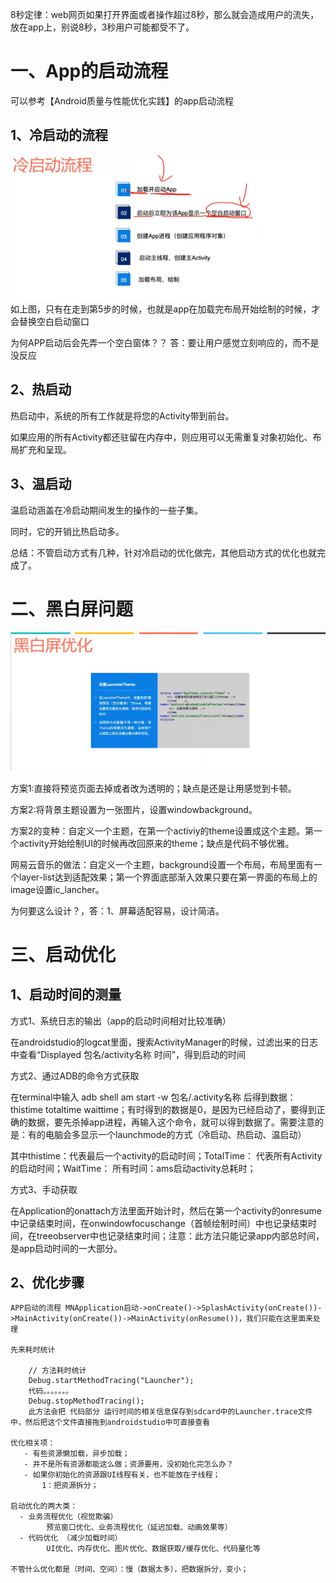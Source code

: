 8秒定律：web网页如果打开界面或者操作超过8秒，那么就会造成用户的流失，放在app上，别说8秒，3秒用户可能都受不了。

# 一、App的启动流程
可以参考【Android质量与性能优化实践】的app启动流程
## 1、冷启动的流程
![app冷启动流程](https://github.com/h616016784/android_qesAndSumUp/blob/master/vippic/app%E5%86%B7%E5%90%AF%E5%8A%A8.jpg)
如上图，只有在走到第5步的时候，也就是app在加载完布局开始绘制的时候，才会替换空白启动窗口

为何APP启动后会先弄一个空白窗体？？
答：要让用户感觉立刻响应的，而不是没反应

## 2、热启动
热启动中，系统的所有工作就是将您的Activity带到前台。

如果应用的所有Activity都还驻留在内存中，则应用可以无需重复对象初始化、布局扩充和呈现。

## 3、温启动
温启动涵盖在冷启动期间发生的操作的一些子集。

同时，它的开销比热启动多。

总结：不管启动方式有几种，针对冷启动的优化做完，其他启动方式的优化也就完成了。

# 二、黑白屏问题

![app冷启动流程](https://github.com/h616016784/android_qesAndSumUp/blob/master/vippic/App%E9%BB%91%E7%99%BD%E5%B1%8F%E4%BC%98%E5%8C%96.jpg)

方案1:直接将预览页面去掉或者改为透明的；缺点是还是让用感觉到卡顿。

方案2:将背景主题设置为一张图片，设置windowbackground。

方案2的变种：自定义一个主题，在第一个activiy的theme设置成这个主题。第一个activity开始绘制UI的时候再改回原来的theme；缺点是代码不够优雅。

网易云音乐的做法：自定义一个主题，background设置一个布局，布局里面有一个layer-list达到适配效果；第一个界面底部渐入效果只要在第一界面的布局上的image设置ic_lancher。

为何要这么设计？，答：1、屏幕适配容易，设计简洁。

# 三、启动优化

## 1、启动时间的测量
方式1、系统日志的输出（app的启动时间相对比较准确）

在androidstudio的logcat里面，搜索ActivityManager的时候，过滤出来的日志中查看“Displayed 包名/activity名称 时间”，得到启动的时间

方式2、通过ADB的命令方式获取

在terminal中输入 adb shell am start -w 包名/.activity名称 后得到数据：thistime totaltime waittime；有时得到的数据是0，是因为已经启动了，要得到正确的数据，要先杀掉app进程，再输入这个命令，就可以得到数据了。需要注意的是：有的电脑会多显示一个launchmode的方式（冷启动、热启动、温启动）

其中thistime：代表最后一个activity的启动时间；TotalTime： 代表所有Activity的启动时间；WaitTime： 所有时间：ams启动activity总耗时；

方式3、手动获取

在Application的onattach方法里面开始计时，然后在第一个activity的onresume中记录结束时间，在onwindowfocuschange（首帧绘制时间）中也记录结束时间，在treeobserver中也记录结束时间；注意：此方法只能记录app内部总时间，是app启动时间的一大部分。

## 2、优化步骤

    APP启动的流程 MNApplication启动->onCreate()->SplashActivity(onCreate())->MainActivity(onCreate())->MainActivity(onResume())，我们只能在这里面来处理
    
    先来耗时统计
    
        // 方法耗时统计
        Debug.startMethodTracing("Launcher");
        代码。。。。。。。
        Debug.stopMethodTracing();
        此方法会把 代码部分 运行时间的相关信息保存到sdcard中的Launcher.trace文件中，然后把这个文件直接拖到androidstudio中可直接查看
        
    优化相关项：
       - 有些资源懒加载，异步加载；
       - 并不是所有资源都能这么做；资源要用，没初始化完怎么办？
       - 如果你初始化的资源跟UI线程有关，也不能放在子线程；
           1：把资源拆分；
           
    启动优化的两大类：
      - 业务流程优化（视觉欺骗）
            预览窗口优化、业务流程优化（延迟加载、动画效果等）
      - 代码优化 （减少加载时间）
            UI优化、内存优化、图片优化、数据获取/缓存优化、代码量化等
            
    不管什么优化都是（时间、空间）：慢（数据太多），把数据拆分，变小；
     
